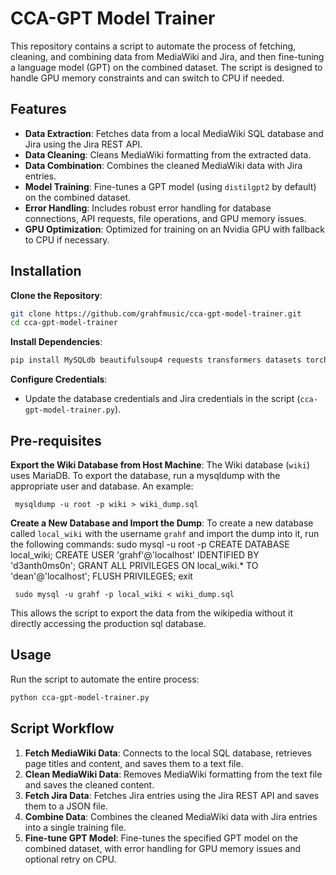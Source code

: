 # CCA-GPT Model Trainer

This repository contains a script to automate the process of fetching, cleaning, and combining data from MediaWiki and Jira, and then fine-tuning a language model (GPT) on the combined dataset. The script is designed to handle GPU memory constraints and can switch to CPU if needed.

## Features

- **Data Extraction**: Fetches data from a local MediaWiki SQL database and Jira using the Jira REST API.
- **Data Cleaning**: Cleans MediaWiki formatting from the extracted data.
- **Data Combination**: Combines the cleaned MediaWiki data with Jira entries.
- **Model Training**: Fine-tunes a GPT model (using `distilgpt2` by default) on the combined dataset.
- **Error Handling**: Includes robust error handling for database connections, API requests, file operations, and GPU memory issues.
- **GPU Optimization**: Optimized for training on an Nvidia GPU with fallback to CPU if necessary.

## Installation

**Clone the Repository**:
   ```sh
   git clone https://github.com/grahfmusic/cca-gpt-model-trainer.git
   cd cca-gpt-model-trainer
   ```

**Install Dependencies**:
   ```sh
   pip install MySQLdb beautifulsoup4 requests transformers datasets torch
   ```

**Configure Credentials**:
   - Update the database credentials and Jira credentials in the script (`cca-gpt-model-trainer.py`).

## Pre-requisites

**Export the Wiki Database from Host Machine**:
The Wiki database (`wiki`) uses MariaDB. To export the database, run a mysqldump with the appropriate user and database.
An example:

     mysqldump -u root -p wiki > wiki_dump.sql

**Create a New Database and Import the Dump**:
To create a new database called `local_wiki` with the username `grahf` and import the dump into it, run the following commands:
     sudo mysql -u root -p
     CREATE DATABASE local_wiki;
     CREATE USER 'grahf'@'localhost' IDENTIFIED BY 'd3anth0ms0n';
     GRANT ALL PRIVILEGES ON local_wiki.* TO 'dean'@'localhost';
     FLUSH PRIVILEGES;
     exit

     sudo mysql -u grahf -p local_wiki < wiki_dump.sql

This allows the script to export the data from the wikipedia without it directly accessing the production sql database.

## Usage

Run the script to automate the entire process:
```sh
python cca-gpt-model-trainer.py
```

## Script Workflow

1. **Fetch MediaWiki Data**: Connects to the local SQL database, retrieves page titles and content, and saves them to a text file.
2. **Clean MediaWiki Data**: Removes MediaWiki formatting from the text file and saves the cleaned content.
3. **Fetch Jira Data**: Fetches Jira entries using the Jira REST API and saves them to a JSON file.
4. **Combine Data**: Combines the cleaned MediaWiki data with Jira entries into a single training file.
5. **Fine-tune GPT Model**: Fine-tunes the specified GPT model on the combined dataset, with error handling for GPU memory issues and optional retry on CPU.
